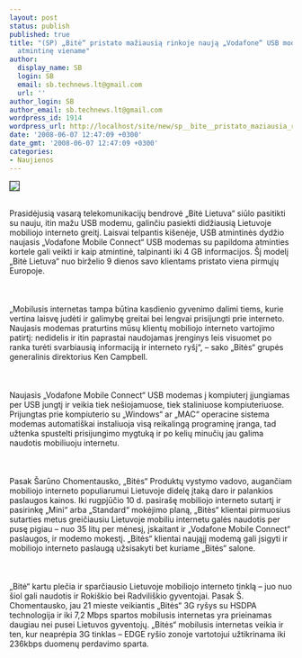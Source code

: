 ```yaml
---
layout: post
status: publish
published: true
title: "(SP) „Bitė“ pristato mažiausią rinkoje naują „Vodafone“ USB modemą ir 4 GB
  atmintinę viename"
author:
  display_name: SB
  login: SB
  email: sb.technews.lt@gmail.com
  url: ''
author_login: SB
author_email: sb.technews.lt@gmail.com
wordpress_id: 1914
wordpress_url: http://localhost/site/new/sp__bite__pristato_maziausia_rinkoje_nauja__vodafone__usb_modema_ir_4_gb_atmintine_viename/
date: '2008-06-07 12:47:09 +0300'
date_gmt: '2008-06-07 12:47:09 +0300'
categories:
- Naujienos
---
```

<div class="imgright"><img src="http://tbn0.google.com/images?q=tbn:Z9q6555c7S2vTM:http://karjera.vdu.lt/logos/24411_Bite_logo.jpg" border="1"></div>
<p><br>Prasidėjusią vasarą telekomunikacijų bendrovė „Bitė Lietuva“ siūlo pasitikti su nauju, itin mažu USB modemu, galinčiu pasiekti didžiausią Lietuvoje mobiliojo interneto greitį. Laisvai telpantis kišenėje, USB atmintinės dydžio naujasis „Vodafone Mobile Connect“ USB modemas su papildoma atminties kortele gali veikti ir kaip atmintinė, talpinanti iki 4 GB informacijos. Šį modelį „Bitė Lietuva“ nuo birželio 9 dienos savo klientams pristato viena pirmųjų Europoje.<br />
<br><br />
<br>„Mobilusis internetas tampa būtina kasdienio gyvenimo dalimi tiems, kurie vertina laisvę judėti ir galimybę greitai bei lengvai prisijungti prie interneto. Naujasis modemas praturtins mūsų klientų mobiliojo interneto vartojimo patirtį: nedidelis ir itin paprastai naudojamas įrenginys leis visuomet po ranka turėti svarbiausią informaciją ir interneto ryšį“, – sako „Bitės“ grupės generalinis direktorius Ken Campbell.<br />
<br><br />
<br>Naujasis „Vodafone Mobile Connect“ USB modemas į kompiuterį įjungiamas per USB jungtį ir veikia tiek nešiojamuose, tiek staliniuose kompiuteriuose. Prijungtas prie kompiuterio su „Windows“ ar „MAC“ operacine sistema modemas automatiškai instaliuoja visą reikalingą programinę įranga, tad užtenka spustelti prisijungimo mygtuką ir po kelių minučių jau galima naudotis mobiliuoju internetu.<br />
<br><br />
<br>Pasak Šarūno Chomentausko, „Bitės“ Produktų vystymo vadovo, augančiam mobiliojo interneto populiarumui Lietuvoje didelę įtaką daro ir palankios paslaugos kainos. Iki rugpjūčio 10 d. pasirašę mobiliojo interneto sutartį ir pasirinkę „Mini“ arba „Standard“ mokėjimo planą, „Bitės“ klientai pirmuosius sutarties metus greičiausiu Lietuvoje mobiliu internetu galės naudotis per pusę pigiau – nuo 35 litų per mėnesį, įskaitant ir „Vodafone Mobile Connect“ paslaugos, ir modemo mokestį. „Bitės“ klientai naująjį modemą gali įsigyti ir mobiliojo interneto paslaugą užsisakyti bet kuriame „Bitės“ salone.<br />
<br><br />
<br>„Bitė“ kartu plečia ir sparčiausio Lietuvoje mobiliojo interneto tinklą – juo nuo šiol gali naudotis ir Rokiškio bei Radviliškio gyventojai. Pasak Š. Chomentausko, jau 21 mieste veikiantis „Bitės“ 3G ryšys su HSDPA technologija ir iki 7,2 Mbps spartos mobilusis internetas yra prieinamas daugiau nei pusei Lietuvos gyventojų. „Bitės“ mobilusis internetas veikia ir ten, kur neaprėpia 3G tinklas – EDGE ryšio zonoje vartotojui užtikrinama iki 236kbps duomenų perdavimo sparta.<br />
<br><br />
<br><br />
<br><br />
<br></p>
